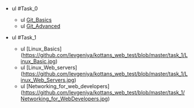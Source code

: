 + ul #Task_0
	+ ul [Git_Basics](https://github.com/Ievgeniya/kottans_web_test/blob/master/task_0/Basics.png)
	+ ul [Git_Advanced](https://github.com/Ievgeniya/kottans_web_test/blob/master/task_0/Advanced.png)

+ ul #Task_1
	+ ul [Linux_Basics] (https://github.com/Ievgeniya/kottans_web_test/blob/master/task_1/Linux_Basic.jpg)
	+ ul [Linux_Web_servers] (https://github.com/Ievgeniya/kottans_web_test/blob/master/task_1/Linux_Web_Servers.jpg)
	+ ul [Networking_for_web_developers] (https://github.com/Ievgeniya/kottans_web_test/blob/master/task_1/Networking_for_WebDevelopers.jpg)